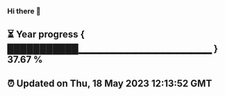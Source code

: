 ### Hi there 👋
⏳ Year progress { ███████████▁▁▁▁▁▁▁▁▁▁▁▁▁▁▁▁▁▁▁ } 37.67 %
---
⏰ Updated on Thu, 18 May 2023 12:13:52 GMT
---
